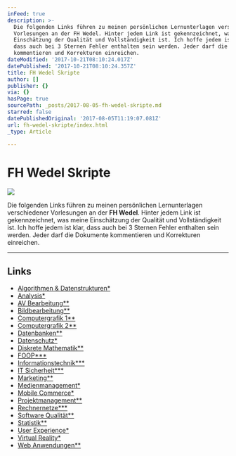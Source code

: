 ```yaml
---
inFeed: true
description: >-
  Die folgenden Links führen zu meinen persönlichen Lernunterlagen verschiedener
  Vorlesungen an der FH Wedel. Hinter jedem Link ist gekennzeichnet, was meine
  Einschätzung der Qualität und Vollständigkeit ist. Ich hoffe jedem ist klar,
  dass auch bei 3 Sternen Fehler enthalten sein werden. Jeder darf die Dokumente
  kommentieren und Korrekturen einreichen.
dateModified: '2017-10-21T08:10:24.017Z'
datePublished: '2017-10-21T08:10:24.357Z'
title: FH Wedel Skripte
author: []
publisher: {}
via: {}
hasPage: true
sourcePath: _posts/2017-08-05-fh-wedel-skripte.md
starred: false
datePublishedOriginal: '2017-08-05T11:19:07.081Z'
url: fh-wedel-skripte/index.html
_type: Article

---
```

# FH Wedel Skripte
![](https://the-grid-user-content.s3-us-west-2.amazonaws.com/3e59f748-ccf0-4802-a8ae-01cae04c466f.png)

Die folgenden Links führen zu meinen persönlichen Lernunterlagen verschiedener Vorlesungen an der **FH Wedel**. Hinter jedem Link ist gekennzeichnet, was meine Einschätzung der Qualität und Vollständigkeit ist. Ich hoffe jedem ist klar, dass auch bei 3 Sternen Fehler enthalten sein werden. Jeder darf die Dokumente kommentieren und Korrekturen einreichen.

---

## Links

* [Algorithmen & Datenstrukturen\*][0]
* [Analysis\*][1]
* [AV Bearbeitung\*\*][2]
* [Bildbearbeitung\*\*][3]
* [Computergrafik 1\*\*][4]
* [Computergrafik 2\*\*][5]
* [Datenbanken\*\*][6]
* [Datenschutz\*][7]
* [Diskrete Mathematik\*\*][8]
* [FOOP\*\*\*][9]
* [Informationstechnik\*\*\*][10]
* [IT Sicherheit\*\*\*][11]
* [Marketing\*\*][12]
* [Medienmanagement\*][13]
* [Mobile Commerce\*][14]
* [Projektmanagement\*\*][15]
* [Rechnernetze\*\*\*][16]
* [Software Qualität\*\*][17]
* [Statistik\*\*][18]
* [User Experience\*][19]
* [Virtual Reality\*][20]
* [Web Anwendungen\*\*][21]

[0]: https://docs.google.com/document/d/1sq3_C9cN61d_TipCudXKHwaDn7qKFmyEdIIA4ZiDC9I/edit?usp=sharing
[1]: https://docs.google.com/document/d/1_1Wsg3UUk4E0NyncIOKF2r7T57bEj6UK7UmFc0pESJ8/edit?usp=sharing
[2]: https://docs.google.com/document/d/1Vm9o8WFYcU9lCkKOmK41UCSUtTAEr0d57SzRqoTAIfE/edit?usp=sharing
[3]: https://docs.google.com/document/d/1YXnYj07ga1YybseQvB0Xql1WFyH93lsbJBeMJLGXzLA/edit?usp=sharing
[4]: https://docs.google.com/document/d/1JdXTAtzS9fRCpSZUzZs9weiiITZM0Odiy7oFqeDCdNk/edit?usp=sharing
[5]: https://docs.google.com/document/d/1zMtCHs5767TWA_BV0eKUMWfn1YKuHXKxs6MBWJFDQVg/edit?usp=sharing
[6]: https://docs.google.com/document/d/1nHMxjONIImb5dApKa8fyf16e2tSYnvlZEYbtvF2q4ng/edit?usp=sharing
[7]: https://docs.google.com/document/d/1RFncGLuAkazoAil0xdQPHiewl7KDXM_F1pvX77sK6SQ/edit?usp=sharing
[8]: https://docs.google.com/document/d/1v6RCASs9e8ZjK8OGHcXHlvR_DoyvdCQh-CNwJ9Ivhro/edit?usp=sharing
[9]: https://docs.google.com/document/d/1aLNHJo4Gw_wGYr4eRnziK0SLOejhf5pRNFp3GN73Utc/edit?usp=sharing
[10]: https://docs.google.com/document/d/1U39j2xp0qWl_7Ff_zELU50z3O9ZrmnK87dZyVs0_iYc/edit?usp=sharing
[11]: https://docs.google.com/document/d/1QDHvkRmQWaz9b_9gwtP1392gqLyE7J9ompR9e49-H9k/edit?usp=sharing
[12]: https://docs.google.com/document/d/1rhSMMspvbZR3YOUnkRaXFWNSmM_GYFsuihh5UIUIT-w/edit?usp=sharing
[13]: https://docs.google.com/document/d/19DPOEYl9msKk-Pn5ZLorwAdq_ouMKldKI8g3yocPeSc/edit?usp=sharing
[14]: https://docs.google.com/document/d/12pFlMlpznI4TNAJ99ygBjHXHjZzUABKM815Zp8kyjpA/edit?usp=sharing
[15]: https://docs.google.com/document/d/1MV0a08_XoLeyBlSlx1_KNrqNJXndybF6QdBrEZvC4Kc/edit?usp=sharing
[16]: https://docs.google.com/document/d/1MabcOyUN227yXamkq-SPl3cNaPPFLtbeJbvj66_I8io/edit?usp=sharing
[17]: https://docs.google.com/document/d/1eemLaB9qxFaexG-x9tx3e8YeKPcFPAm7IO6sxCWkmVc/edit?usp=sharing
[18]: https://docs.google.com/document/d/1dbo-tmqTmabUOHdEpq1MHUjc7viWLwY98GoQ4Y6Rsso/edit?usp=sharing
[19]: https://docs.google.com/document/d/1TJIUvXOSMAWqC8jS-NKc5vkN9SiJuMrcZSBaJcAiQNw/edit?usp=sharing
[20]: https://docs.google.com/document/d/1PnKQ0-TLRLMOEQHRrydbPWRIi_HQz4WPQIvMGzzsx9I/edit?usp=sharing
[21]: https://docs.google.com/document/d/1JDrfnYYX4972MQP_3m-u-qaACZygzJvPXPExVgl5MiE/edit?usp=sharing